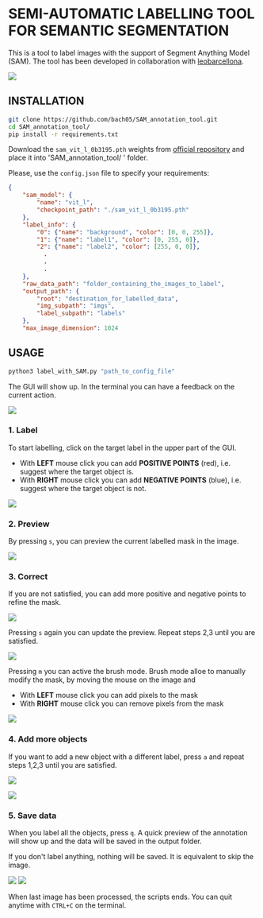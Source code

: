 # SEMI-AUTOMATIC LABELLING TOOL FOR SEMANTIC SEGMENTATION

This is a tool to label images with the support of Segment Anything Model (SAM). The tool has been developed in collaboration with [leobarcellona](https://github.com/leobarcellona).

![](images/final.png)

## INSTALLATION

```bash
git clone https://github.com/bach05/SAM_annotation_tool.git
cd SAM_annotation_tool/
pip install -r requirements.txt 
```
Download the `sam_vit_l_0b3195.pth` weights from [official repository](https://github.com/facebookresearch/segment-anything) and place it into 'SAM_annotation_tool/
' folder. 

Please, use the `config.json` file to specify your requirements:

```json
{
    "sam_model": {
        "name": "vit_l",
        "checkpoint_path": "./sam_vit_l_0b3195.pth"
    },
    "label_info": {
        "0": {"name": "background", "color": [0, 0, 255]},
        "1": {"name": "label1", "color": [0, 255, 0]},
        "2": {"name": "label2", "color": [255, 0, 0]},
          .
          .
          .
    },
    "raw_data_path": "folder_containing_the_images_to_label",
    "output_path": {
        "root": "destination_for_labelled_data",
        "img_subpath": "imgs",
        "label_subpath": "labels"
    },
    "max_image_dimension": 1024
```

## USAGE

```bash
python3 label_with_SAM.py "path_to_config_file"
```

The GUI will show up. In the terminal you can have a feedback on the current action. 

![](images/1.png)

### 1. Label
To start labelling, click on the target label in the upper part of the GUI.

- With **LEFT** mouse click you can add **POSITIVE POINTS** (red), i.e. suggest where the target object is. 
- With **RIGHT** mouse click you can add **NEGATIVE POINTS** (blue), i.e. suggest where the target object is not. 

![](images/2.png)

### 2. Preview
By pressing `s`, you can preview the current labelled mask in the image. 

![](images/3.png)

### 3. Correct
If you are not satisfied, you can add more positive and negative points to refine the mask. 

![](images/4.png)

Pressing `s` again you can update the preview. Repeat steps 2,3 until you are satisfied. 

![](images/5.png)

Pressing `m` you can active the brush mode. Brush mode alloe to manually modify the mask, by moving the mouse on the image and
- With **LEFT** mouse click you can add pixels to the mask
- With **RIGHT** mouse click you can remove pixels from the mask

![](images/brush.png)

### 4. Add more objects
If you want to add a new object with a different label, press `a` and repeat steps 1,2,3 until you are satisfied.

![](images/6.png)

![](images/7.png)

### 5. Save data
When you label all the objects, press `q`. A quick preview of the annotation will show up and the data will be saved in the output folder. 

If you don't label anything, nothing will be saved. It is equivalent to skip the image. 

![](images/1-example.png)
![](images/label.png)

When last image has been processed, the scripts ends. You can quit anytime with `CTRL+C` on the terminal. 
